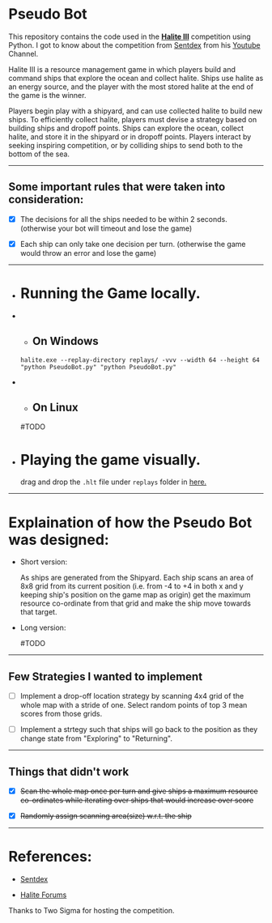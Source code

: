 <h1>Pseudo Bot</h1>

This repository contains the code used in the [**Halite III**](https://halite.io/) competition using Python. I got to know about the competition from [Sentdex](https://github.com/Sentdex/) from his [Youtube](https://www.youtube.com/sentdex) Channel.

Halite III is a resource management game in which players build and command ships that explore the ocean and collect halite. Ships use halite as an energy source, and the player with the most stored halite at the end of the game is the winner.

Players begin play with a shipyard, and can use collected halite to build new ships. To efficiently collect halite, players must devise a strategy based on building ships and dropoff points. Ships can explore the ocean, collect halite, and store it in the shipyard or in dropoff points. Players interact by seeking inspiring competition, or by colliding ships to send both to the bottom of the sea.

***

<h2>Some important rules that were taken into consideration:</h2>

- [x] The decisions for all the ships needed to be within 2 seconds. (otherwise your bot will timeout and lose the game)

- [x] Each ship can only take one decision per turn. (otherwise the game would throw an error and lose the game)

***

* <h1>Running the Game locally.</h1>

* * <h2>On Windows</h2>

  `halite.exe --replay-directory replays/ -vvv --width 64 --height 64 "python PseudoBot.py" "python PseudoBot.py"`

* * <h2>On Linux</h2>

  #TODO

* <h1>Playing the game visually.</h1>

  drag and drop the `.hlt` file under `replays` folder in [here.](https://halite.io/watch-games)

***

<h1>Explaination of how the Pseudo Bot was designed:</h1>

* Short version:

  As ships are generated from the Shipyard. Each ship scans an area of 8x8 grid from its current position (i.e. from -4 to +4 in both x and y keeping ship's position on the game map as origin) get the maximum resource co-ordinate from that grid and make the ship move towards that target.

* Long version:

  #TODO

***


<h2>Few Strategies I wanted to implement</h2>

- [ ] Implement a drop-off location strategy by scanning 4x4 grid of the whole map with a stride of one. Select random points of top 3 mean scores from those grids.

- [ ] Implement a strtegy such that ships will go back to the position as they change state from "Exploring" to "Returning".

***

<h2>Things that didn't work</h2>

- [x] ~~Scan the whole map once per turn and give ships a maximum resource co-ordinates while iterating over ships that would increase over score~~
- [x] ~~Randomly assign scanning area(size) w.r.t. the ship~~


***

<h1>References:</h1>

* [Sentdex](https://www.youtube.com/sentdex)

* [Halite Forums](https://forums.halite.io/)


Thanks to Two Sigma for hosting the competition.
